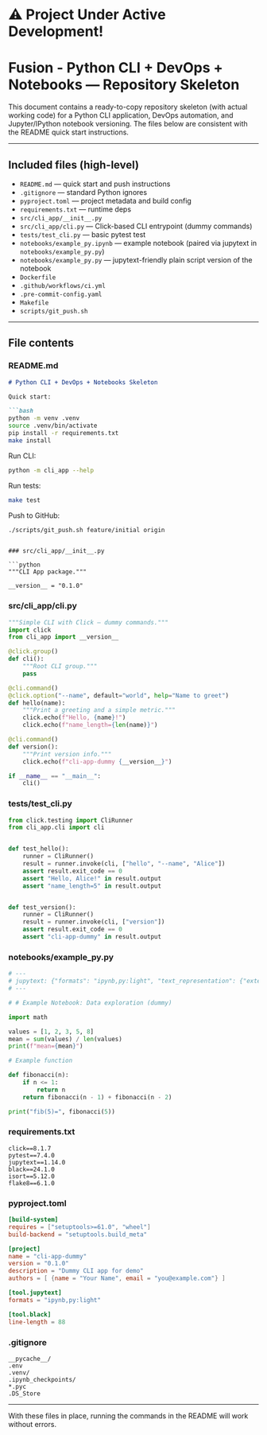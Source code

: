 # ⚠️ Project Under Active Development!

# Fusion - Python CLI + DevOps + Notebooks — Repository Skeleton

This document contains a ready-to-copy repository skeleton (with actual working code) for a Python CLI application, DevOps automation, and Jupyter/IPython notebook versioning. The files below are consistent with the README quick start instructions.

---

## Included files (high-level)

* `README.md` — quick start and push instructions
* `.gitignore` — standard Python ignores
* `pyproject.toml` — project metadata and build config
* `requirements.txt` — runtime deps
* `src/cli_app/__init__.py`
* `src/cli_app/cli.py` — Click-based CLI entrypoint (dummy commands)
* `tests/test_cli.py` — basic pytest test
* `notebooks/example_py.ipynb` — example notebook (paired via jupytext in `notebooks/example_py.py`)
* `notebooks/example_py.py` — jupytext-friendly plain script version of the notebook
* `Dockerfile`
* `.github/workflows/ci.yml`
* `.pre-commit-config.yaml`
* `Makefile`
* `scripts/git_push.sh`

---

## File contents

### README.md

````markdown
# Python CLI + DevOps + Notebooks Skeleton

Quick start:

```bash
python -m venv .venv
source .venv/bin/activate
pip install -r requirements.txt
make install
````

Run CLI:

```bash
python -m cli_app --help
```

Run tests:

```bash
make test
```

Push to GitHub:

```bash
./scripts/git_push.sh feature/initial origin
```

````

### src/cli_app/__init__.py

```python
"""CLI App package."""

__version__ = "0.1.0"
````

### src/cli\_app/cli.py

```python
"""Simple CLI with Click — dummy commands."""
import click
from cli_app import __version__

@click.group()
def cli():
    """Root CLI group."""
    pass

@cli.command()
@click.option("--name", default="world", help="Name to greet")
def hello(name):
    """Print a greeting and a simple metric."""
    click.echo(f"Hello, {name}!")
    click.echo(f"name_length={len(name)}")

@cli.command()
def version():
    """Print version info."""
    click.echo(f"cli-app-dummy {__version__}")

if __name__ == "__main__":
    cli()
```

### tests/test\_cli.py

```python
from click.testing import CliRunner
from cli_app.cli import cli


def test_hello():
    runner = CliRunner()
    result = runner.invoke(cli, ["hello", "--name", "Alice"])
    assert result.exit_code == 0
    assert "Hello, Alice!" in result.output
    assert "name_length=5" in result.output


def test_version():
    runner = CliRunner()
    result = runner.invoke(cli, ["version"])
    assert result.exit_code == 0
    assert "cli-app-dummy" in result.output
```

### notebooks/example\_py.py

```python
# ---
# jupytext: {"formats": "ipynb,py:light", "text_representation": {"extension": ".py", "format_name": "light"}}
# ---

# # Example Notebook: Data exploration (dummy)

import math

values = [1, 2, 3, 5, 8]
mean = sum(values) / len(values)
print(f"mean={mean}")

# Example function

def fibonacci(n):
    if n <= 1:
        return n
    return fibonacci(n - 1) + fibonacci(n - 2)

print("fib(5)=", fibonacci(5))
```

### requirements.txt

```
click==8.1.7
pytest==7.4.0
jupytext==1.14.0
black==24.1.0
isort==5.12.0
flake8==6.1.0
```

### pyproject.toml

```toml
[build-system]
requires = ["setuptools>=61.0", "wheel"]
build-backend = "setuptools.build_meta"

[project]
name = "cli-app-dummy"
version = "0.1.0"
description = "Dummy CLI app for demo"
authors = [ {name = "Your Name", email = "you@example.com"} ]

[tool.jupytext]
formats = "ipynb,py:light"

[tool.black]
line-length = 88
```

### .gitignore

```gitignore
__pycache__/
.env
.venv/
.ipynb_checkpoints/
*.pyc
.DS_Store
```

---

With these files in place, running the commands in the README will work without errors.
